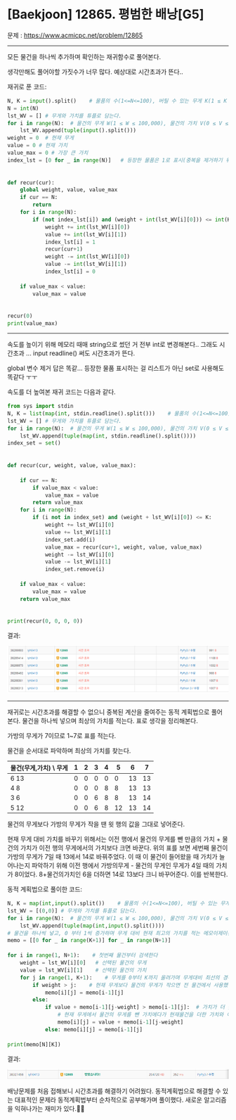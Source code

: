 # [Baekjoon] 12865. 평범한 배낭[G5]

문제 : https://www.acmicpc.net/problem/12865

---

모든 물건을 하나씩 추가하며 확인하는 재귀함수로 풀어본다.

생각만해도 풀어야할 가짓수가 너무 많다. 예상대로 시간초과가 뜬다..

재귀로 푼 코드:

```python
N, K = input().split()    # 물품의 수(1<=N<=100), 버틸 수 있는 무게 K(1 ≤ K ≤ 100,000)
N = int(N)
lst_WV = [] # 무게와 가치를 튜플로 담는다.
for i in range(N):  # 물건의 무게 W(1 ≤ W ≤ 100,000), 물건의 가치 V(0 ≤ V ≤ 1,000)
    lst_WV.append(tuple(input().split()))
weight = 0  # 현재 무게
value = 0 # 현재 가치
value_max = 0 # 가장 큰 가치
index_lst = [0 for _ in range(N)]   # 등장한 물품은 1로 표시(중복을 제거하기 위해)


def recur(cur):
    global weight, value, value_max
    if cur == N:
        return
    for i in range(N):  
        if (not index_lst[i]) and (weight + int(lst_WV[i][0])) <= int(K): 
            weight += int(lst_WV[i][0])
            value += int(lst_WV[i][1])
            index_lst[i] = 1
            recur(cur+1)
            weight -= int(lst_WV[i][0])
            value -= int(lst_WV[i][1])
            index_lst[i] = 0

    if value_max < value:
        value_max = value


recur(0)
print(value_max)
```

---

속도를 높이기 위해 메모리 때매 string으로 썼던 거 전부 int로 변경해본다.. 그래도 시간초과 ... input readline() 써도 시간초과가 뜬다.

global 변수 제거 답은 똑같... 등장한 물품 표시하는 걸 리스트가 아닌 set로 사용해도 똑같다 ㅜㅜ

속도를 더 높여본 재귀 코드는 다음과 같다.

```python
from sys import stdin
N, K = list(map(int, stdin.readline().split()))    # 물품의 수(1<=N<=100), 버틸 수 있는 무게 K(1 ≤ K ≤ 100,000)
lst_WV = [] # 무게와 가치를 튜플로 담는다.
for i in range(N):  # 물건의 무게 W(1 ≤ W ≤ 100,000), 물건의 가치 V(0 ≤ V ≤ 1,000)
    lst_WV.append(tuple(map(int, stdin.readline().split())))
index_set = set() 


def recur(cur, weight, value, value_max):
    
    if cur == N:
        if value_max < value:
            value_max = value
        return value_max
    for i in range(N):  
        if (i not in index_set) and (weight + lst_WV[i][0]) <= K: 
            weight += lst_WV[i][0]
            value += lst_WV[i][1]
            index_set.add(i)
            value_max = recur(cur+1, weight, value, value_max)
            weight -= lst_WV[i][0]
            value -= lst_WV[i][1]
            index_set.remove(i)

    if value_max < value:
        value_max = value
    return value_max


print(recur(0, 0, 0, 0))

```

결과:

![image-20220130011033742](G5_12865.assets/image-20220130011033742.png)

---

재귀로는 시간초과를 해결할 수 없으니 중복된 계산을 줄여주는 동적 계획법으로 풀어 본다. 물건을 하나씩 넣으며 최상의 가치를 적는다. 표로 생각을 정리해본다.

가방의 무게가 7이므로 1~7로 표를 적는다.

물건을 순서대로 파악하며 최상의 가치를 찾는다.

| 물건(무게,가치) \ 무게 | 1    | 2    | 3    | 4    | 5    | 6    | 7    |
| ---------------------- | ---- | ---- | ---- | ---- | ---- | ---- | ---- |
| 6 13                   | 0    | 0    | 0    | 0    | 0    | 13   | 13   |
| 4 8                    | 0    | 0    | 0    | 8    | 8    | 13   | 13   |
| 3 6                    | 0    | 0    | 6    | 8    | 8    | 13   | 14   |
| 5 12                   | 0    | 0    | 6    | 8    | 12   | 13   | 14   |

물건의 무게보다 가방의 무게가 작을 땐 윗 행의 값을 그대로 넣어준다.

현재 무게 대비 가치를 바꾸기 위해서는 이전 행에서 물건의 무게를 뺀 만큼의 가치 + 물건의 가치가 이전 행의 무게에서의 가치보다 크면 바꾼다. 위의 표를 보면 세번째 물건이 가방의 무게가 7일 때 13에서 14로 바꿔주었다. 이 때 이 물건이 들어왔을 때 가치가 늘어나는지 파악하기 위해 이전 행에서 가방의무게 - 물건의 무게인 무게가 4일 때의 가치가 8이었다. 8+물건의가치인 6을 더하면 14로 13보다 크니 바꾸어준다. 이를 반복한다.

동적 계획법으로 풀이한 코드:

```python
N, K = map(int,input().split())    # 물품의 수(1<=N<=100), 버틸 수 있는 무게 K(1 ≤ K ≤ 100,000)
lst_WV = [(0,0)] # 무게와 가치를 튜플로 담는다.
for i in range(N):  # 물건의 무게 W(1 ≤ W ≤ 100,000), 물건의 가치 V(0 ≤ V ≤ 1,000)
    lst_WV.append(tuple(map(int,input().split())))
# 물건을 하나씩 넣고, 0 부터 1씩 증가하며 무게 대비 현재 최고의 가치를 적는 메모이제이션
memo = [[0 for _ in range(K+1)] for _ in range(N+1)]

for i in range(1, N+1):    # 첫번째 물건부터 검색한다
    weight = lst_WV[i][0]   # 선택된 물건의 무게
    value = lst_WV[i][1]    # 선택된 물건의 가치
    for j in range(1, K+1):    # 무게를 0부터 K까지 올려가며 무게대비 최선의 경우를 대입한다.
        if weight > j:    # 현재 무게보다 물건의 무게가 작으면 전 물건에서 사용했던 값을 사용
            memo[i][j] = memo[i-1][j]
        else:
            if value + memo[i-1][j-weight] > memo[i-1][j]:  # 가치가 더 높은 걸 선택
                # 현재 무게에서 물건의 무게를 뺀 가치에다가 현재물건을 더한 가치와 이전 가치를 비교
                memo[i][j] = value + memo[i-1][j-weight]
            else: memo[i][j] = memo[i-1][j] 

print(memo[N][K])
```

결과:

![image-20220130012837608](G5_12865.assets/image-20220130012837608.png)

배낭문제를 처음 접해보니 시간초과를 해결하기 어려웠다. 동적계획법으로 해결할 수 있는 대표적인 문제라 동적계획법부터 순차적으로 공부해가며 풀이했다. 새로운 알고리즘을 익혀나가는 재미가 있다.🧐🧐